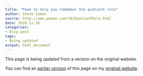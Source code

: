 ```yaml
---
title: "Poem to help you remember the quotient rule"
author: Steve Simon
source: http://www.pmean.com/10/QuotientRule.html
date: 2010-11-26
categories:
- Blog post
tags:
- Being updated
output: html_document
---
```


This page is being updated from a version on the original website.

<!---More--->

You can find an [earlier version][sim1] of this page on my [original website][sim2].

[sim1]: http://www.pmean.com/10/QuotientRule.html
[sim2]: http://www.pmean.com/original_site.html
